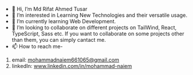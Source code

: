 - 👋 Hi, I’m Md Rifat Ahmed Tusar
- 👀 I’m interested in Learning New Technologies and their versatile usage.
- 🌱 I’m currently learning Web Development.
- 💞️ I’m looking to collaborate on different projects on TailWind, React, TypeScript, Sass etc. If you want to collaborate on some projects other than them, you can simply cantact me. 
- 📫 How to reach me-
1. email: mohammadnaiem661065@gmail.com
2. linkedIn: www.linkedin.com/in/mohammad-naiem

<!---
MohammadNaiem65/MohammadNaiem65 is a ✨ special ✨ repository because its `README.md` (this file) appears on your GitHub profile.
You can click the Preview link to take a look at your changes.
--->
